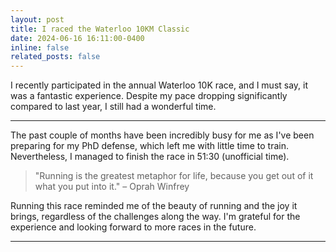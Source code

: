 ```yaml
---
layout: post
title: I raced the Waterloo 10KM Classic 
date: 2024-06-16 16:11:00-0400
inline: false
related_posts: false
---
```


I recently participated in the annual Waterloo 10K race, and I must say, it was a fantastic experience. Despite my pace dropping significantly compared to last year, I still had a wonderful time.

---
The past couple of months have been incredibly busy for me as I've been preparing for my PhD defense, which left me with little time to train. Nevertheless, I managed to finish the race in 51:30 (unofficial time).

> "Running is the greatest metaphor for life, because you get out of it what you put into it." – Oprah Winfrey

Running this race reminded me of the beauty of running and the joy it brings, regardless of the challenges along the way. I'm grateful for the experience and looking forward to more races in the future.

---
